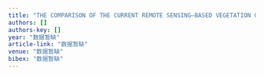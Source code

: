 ```yaml
---
title: "THE COMPARISON OF THE CURRENT REMOTE SENSING—BASED VEGETATION GREENUP DETECTION METHODS WITH THE COMPUTER SIMULATION"
authors: []
authors-key: []
year: "数据暂缺"
article-link: "数据暂缺"
venue: "数据暂缺"
bibex: "数据暂缺"
---
```

